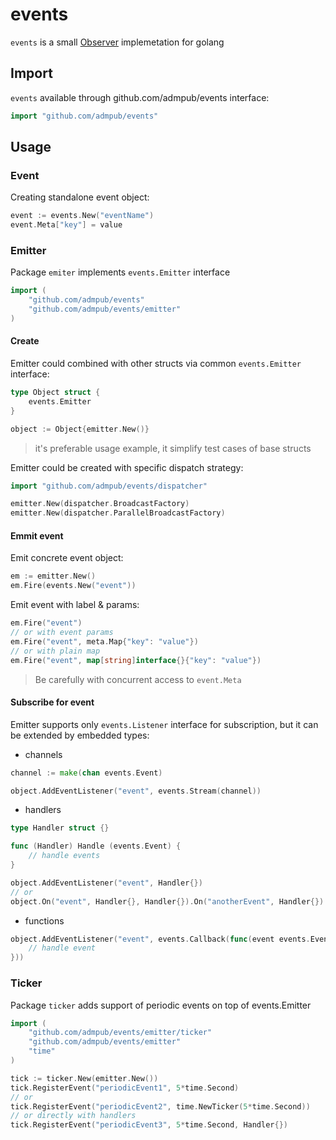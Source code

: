 events
===========

`events` is a small [Observer](https://en.wikipedia.org/wiki/Observer_pattern) implemetation for golang

Import
------

`events` available through github.com/admpub/events
interface:
```go
import "github.com/admpub/events"
```

Usage
-----

### Event

Creating standalone event object:
```go
event := events.New("eventName")
event.Meta["key"] = value
```

### Emitter

Package `emiter` implements `events.Emitter` interface
```go
import (
	"github.com/admpub/events"
	"github.com/admpub/events/emitter"
)
```

#### Create

Emitter could combined with other structs via common `events.Emitter` interface:
```go
type Object struct {
	events.Emitter
}

object := Object{emitter.New()}
```
> it's preferable usage example,
> it simplify test cases of base structs

Emitter could be created with specific dispatch strategy:
```go
import "github.com/admpub/events/dispatcher"
```

``` go
emitter.New(dispatcher.BroadcastFactory)
emitter.New(dispatcher.ParallelBroadcastFactory)
```

#### Emmit event

Emit concrete event object:

```go
em := emitter.New()
em.Fire(events.New("event"))
```

Emit event with label & params:
```go
em.Fire("event")
// or with event params
em.Fire("event", meta.Map{"key": "value"})
// or with plain map
em.Fire("event", map[string]interface{}{"key": "value"})
````
> Be carefully with concurrent access to `event.Meta`

#### Subscribe for event

Emitter supports only `events.Listener` interface for subscription, but it can be extended by embedded types:

* channels
```go
channel := make(chan events.Event)

object.AddEventListener("event", events.Stream(channel))
```
* handlers
```go
type Handler struct {}

func (Handler) Handle (events.Event) {
	// handle events
}

object.AddEventListener("event", Handler{})
// or
object.On("event", Handler{}, Handler{}).On("anotherEvent", Handler{})
```
* functions
```go
object.AddEventListener("event", events.Callback(func(event events.Event){
	// handle event
}))
```

### Ticker
Package `ticker` adds support of periodic events on top of events.Emitter

```go
import (
	"github.com/admpub/events/emitter/ticker"
	"github.com/admpub/events/emitter"
	"time"
)
```

```go
tick := ticker.New(emitter.New())
tick.RegisterEvent("periodicEvent1", 5*time.Second)
// or
tick.RegisterEvent("periodicEvent2", time.NewTicker(5*time.Second))
// or directly with handlers
tick.RegisterEvent("periodicEvent3", 5*time.Second, Handler{})
```
